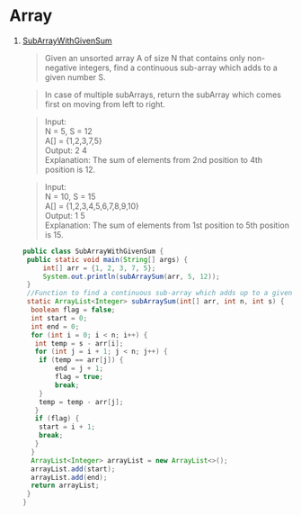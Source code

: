 # Array

1. [SubArrayWithGivenSum](SubArrayWithGivenSum.java)

   > Given an unsorted array A of size N that contains only non-negative integers, find a continuous sub-array which
   adds to a given number S.

   > In case of multiple subArrays, return the subArray which comes first on moving from left to right.

   > Input:\
   N = 5, S = 12\
   A[] = {1,2,3,7,5}\
   Output: 2 4\
   Explanation: The sum of elements from 2nd position to 4th position is 12.

   > Input:\
   N = 10, S = 15\
   A[] = {1,2,3,4,5,6,7,8,9,10}\
   Output: 1 5\
   Explanation: The sum of elements from 1st position to 5th position is 15.

   ```java
   public class SubArrayWithGivenSum {
    public static void main(String[] args) {
        int[] arr = {1, 2, 3, 7, 5};
        System.out.println(subArraySum(arr, 5, 12));
    }
    //Function to find a continuous sub-array which adds up to a given number.
    static ArrayList<Integer> subArraySum(int[] arr, int n, int s) {
     boolean flag = false;
     int start = 0;
     int end = 0;
     for (int i = 0; i < n; i++) {
      int temp = s - arr[i];
      for (int j = i + 1; j < n; j++) {
       if (temp == arr[j]) {
           end = j + 1;
           flag = true;
           break;
       }
       temp = temp - arr[j];
      }
      if (flag) {
       start = i + 1;
       break;
      }
     }
     ArrayList<Integer> arrayList = new ArrayList<>();
     arrayList.add(start);
     arrayList.add(end);
     return arrayList;
    }
   }
   ```